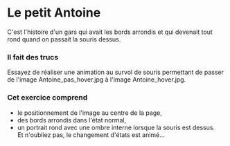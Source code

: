 # Le petit Antoine  
C'est l'histoire d'un gars qui avait les bords arrondis et qui devenait tout rond quand on passait la souris dessus.    
### Il fait des trucs  
Essayez de réaliser une animation au survol de souris permettant de passer de l'image Antoine_pas_hover.jpg à l'image Antoine_hover.jpg.  
### Cet exercice comprend  
- le positionnement de l'image au centre de la page,  
- des bords arrondis dans l'état normal,  
- un portrait rond avec une ombre interne lorsque la souris est dessus.  
Et n'oubliez pas, le changement d'états est animé...
